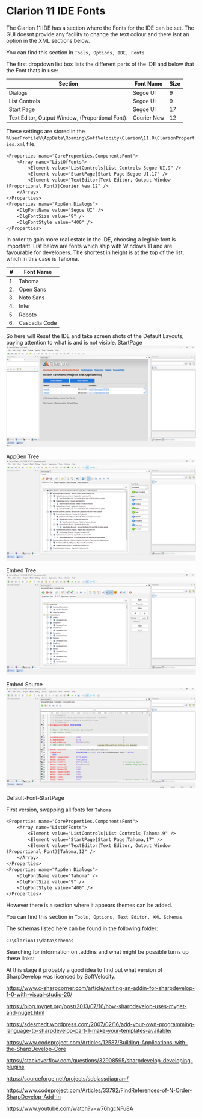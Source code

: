 # Clarion 11 IDE Fonts

The Clarion 11 IDE has a section where the Fonts for the IDE can be set. The GUI doesnt provide any facility to change the text colour and there isnt an option in the XML sections below.

You can find this section in ```Tools, Options, IDE, Fonts```.

The first dropdown list box lists the different parts of the IDE and below that the Font thats in use: 

| Section | Font Name | Size |
| --- | --- | --- |
| Dialogs | Segoe UI | 9 |
| List Controls | Segoe UI | 9 |
| Start Page | Segoe UI | 17 |
| Text Editor, Output Window, (Proportional Font). | Courier New  | 12 |


These settings are stored in the ```%UserProfile%\AppData\Roaming\SoftVelocity\Clarion\11.0\ClarionProperties.xml``` file.

```
<Properties name="CoreProperties.ComponentsFont">
    <Array name="ListOfFonts">
        <Element value="ListControls|List Controls|Segoe UI,9" />
        <Element value="StartPage|Start Page|Segoe UI,17" />
        <Element value="TextEditor|Text Editor, Output Window (Proportional Font)|Courier New,12" />
    </Array>
</Properties>
<Properties name="AppGen Dialogs">
    <DlgFontName value="Segoe UI" />
    <DlgFontSize value="9" />
    <DlgFontStyle value="400" />
</Properties>
```

In order to gain more real estate in the IDE, choosing a legible font is important. List below are fonts which ship with Windows 11 and are favourable for developers.
The shortest in height is at the top of the list, which in this case is Tahoma.

| \# | Font Name | 
| --- | --- |  
| 1. | Tahoma |
| 2. | Open Sans |
| 3. | Noto Sans |
| 4. | Inter |
| 5. | Roboto |
| 6. | Cascadia Code |


So here will Reset the IDE and take screen shots of the Default Layouts, paying attention to what is and is not visible.
StartPage
![DockTabStripAppearance-Dct](https://github.com/Intelligent-Silicon/Clarion-11-IDE/blob/main/FontChanges/Default-Font-StartPage.png)

AppGen Tree
![DockTabStripAppearance-Dct](https://github.com/Intelligent-Silicon/Clarion-11-IDE/blob/main/FontChanges/Default-Font-AppGen-Tree.png)

Embed Tree
![DockTabStripAppearance-Dct](https://github.com/Intelligent-Silicon/Clarion-11-IDE/blob/main/FontChanges/Default-Font-Embeds.png)

Embed Source
![DockTabStripAppearance-Dct](https://github.com/Intelligent-Silicon/Clarion-11-IDE/blob/main/FontChanges/Default-Font-EmbedEditor-Source.png)

Default-Font-StartPage





First version, swapping all fonts for ```Tahoma```
```
<Properties name="CoreProperties.ComponentsFont">
    <Array name="ListOfFonts">
        <Element value="ListControls|List Controls|Tahoma,9" />
        <Element value="StartPage|Start Page|Tahoma,17" />
        <Element value="TextEditor|Text Editor, Output Window (Proportional Font)|Tahoma,12" />
    </Array>
</Properties>
<Properties name="AppGen Dialogs">
    <DlgFontName value="Tahoma" />
    <DlgFontSize value="9" />
    <DlgFontStyle value="400" />
</Properties>
```


However there is a section where it appears themes can be added.

You can find this section in ```Tools, Options, Text Editor, XML Schemas```.

The schemas listed here can be found in the following folder:

```C:\Clarion11\data\schemas```

Searching for information on .addins and what might be possible turns up these links:

At this stage it probably a good idea to find out what version of SharpDevelop was licenced by SoftVelocity.

https://www.c-sharpcorner.com/article/writing-an-addin-for-sharpdevelop-1-0-with-visual-studio-20/

https://blog.myget.org/post/2013/07/16/how-sharpdevelop-uses-myget-and-nuget.html

https://sdesmedt.wordpress.com/2007/02/16/add-your-own-programming-language-to-sharpdevelop-part-1-make-your-templates-available/

https://www.codeproject.com/Articles/12587/Building-Applications-with-the-SharpDevelop-Core

https://stackoverflow.com/questions/32908595/sharpdevelop-developing-plugins

https://sourceforge.net/projects/sdclassdiagram/

https://www.codeproject.com/Articles/33792/FindReferences-of-N-Order-SharpDevelop-Add-In

https://www.youtube.com/watch?v=w76hgcNFu8A


